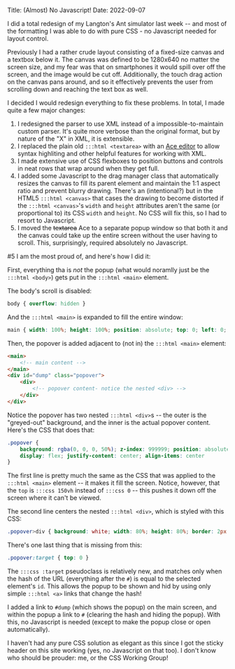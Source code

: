 Title:  (Almost) No Javascript!
Date: 2022-09-07

I did a total redesign of my Langton's Ant simulator last week -- and most of the formatting I was able to do with pure CSS - no Javascript needed for layout control.

Previously I had a rather crude layout consisting of a fixed-size canvas and a textbox below it. The canvas was defined to be 1280x640 no matter the screen size, and my fear was that on smartphones it would spill over off the screen, and the image would be cut off. Additionally, the touch drag action on the canvas pans around, and so it effectively prevents the user from scrolling down and reaching the text box as well.

I decided I would redesign everything to fix these problems. In total, I made quite a few major changes:

1. I redesigned the parser to use XML instead of a impossible-to-maintain custom parser. It's quite more verbose than the original format, but by nature of the "X" in XML, it is extensible.
2. I replaced the plain old `:::html <textarea>` with an [Ace editor](https://ace.c9.io/) to allow syntax highliting and other helpful features for working with XML.
3. I made extensive use of CSS flexboxes to position buttons and controls in neat rows that wrap around when they get full.
4. I added some Javascript to the drag manager class that automatically resizes the canvas to fill its parent element and maintain the 1:1 aspect ratio and prevent blurry drawing. There's an (intentional?) but in the HTML5 `:::html <canvas>` that cases the drawing to become distorted if the `:::html <canvas>`'s `width` and `height` attributes aren't the same (or proportional to) its CSS `width` and `height`. No CSS will fix this, so I had to resort to Javascript.
5. I moved the ~~textarea~~ Ace to a separate popup window so that both it and the canvas could take up the entire screen without the user having to scroll. This, surprisingly, required absolutely no Javascript.

#5 I am the most proud of, and here's how I did it:

First, everything tha is *not* the popup (what would noramlly just be the `:::html <body>`) gets put in the `:::html <main>` element.

The body's scroll is disabled:

```css
body { overflow: hidden }
```

And the `:::html <main>` is expanded to fill the entire window:

```css
main { width: 100%; height: 100%; position: absolute; top: 0; left: 0; margin: 0 }
```

Then, the popover is added adjacent to (not in) the `:::html <main>` element:

```html
<main>
    <!-- main content -->
</main>
<div id="dump" class="popover">
    <div>
        <!-- popover content- notice the nested <div> -->
    </div>
</div>
```

Notice the popover has two nested `:::html <div>`s -- the outer is the "greyed-out" background, and the inner is the actual popover content. Here's the CSS that does that:

```css
.popover {
    background: rgba(0, 0, 0, 50%); z-index: 999999; position: absolute; top: 150vh; left: 0; width: 100%; height: 100%;
    display: flex; justify-content: center; align-items: center
}
```

The first line is pretty much the same as the CSS that was applied to the `:::html <main>` element -- it makes it fill the screen. Notice, however, that the `top` is `:::css 150vh` instead of `:::css 0` -- this pushes it down off the screen where it can't be viewed.

The second line centers the nested `:::html <div>`, which is styled with this CSS:

```css
.popover>div { background: white; width: 80%; height: 80%; border: 2px solid black; padding: 1em }
```

There's one last thing that is missing from this:

```css
.popover:target { top: 0 }
```

The `:::css :target` pseudoclass is relatively new, and matches only when the hash of the URL (everything after the `#`) is equal to the selected element's `id`. This allows the popup to be shown and hid by using only simple `:::html <a>` links that change the hash!

I added a link to `#dump` (which shows the popup) on the main screen, and within the popup a link to `#` (clearing the hash and hiding the popup). With this, no Javascript is needed (except to make the popup close or open automatically).

I haven't had any pure CSS solution as elegant as this since I got the sticky header on this site working (yes, no Javascript on that too). I don't know who should be prouder: me, or the CSS Working Group!
